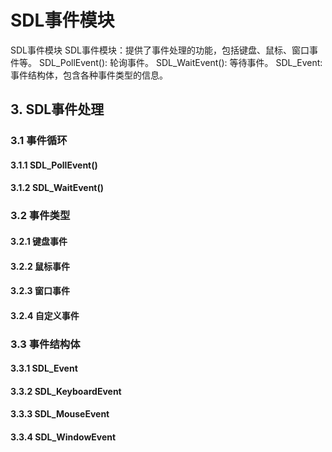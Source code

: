 ﻿# SDL事件模块

SDL事件模块
SDL事件模块：提供了事件处理的功能，包括键盘、鼠标、窗口事件等。
SDL_PollEvent(): 轮询事件。
SDL_WaitEvent(): 等待事件。
SDL_Event: 事件结构体，包含各种事件类型的信息。

## 3. SDL事件处理
### 3.1 事件循环
#### 3.1.1 SDL_PollEvent()
#### 3.1.2 SDL_WaitEvent()
### 3.2 事件类型
#### 3.2.1 键盘事件
#### 3.2.2 鼠标事件
#### 3.2.3 窗口事件
#### 3.2.4 自定义事件
### 3.3 事件结构体
#### 3.3.1 SDL_Event
#### 3.3.2 SDL_KeyboardEvent
#### 3.3.3 SDL_MouseEvent
#### 3.3.4 SDL_WindowEvent
